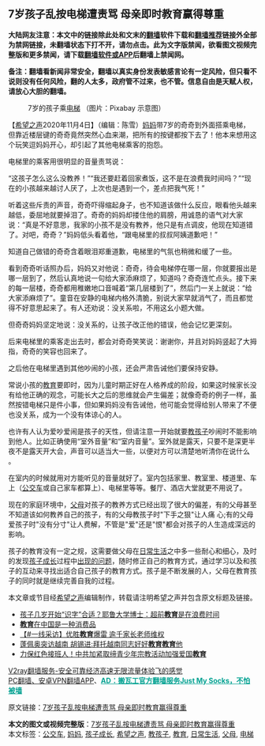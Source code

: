 <h2>7岁孩子乱按电梯遭责骂 母亲即时教育赢得尊重</h2> <p class="notice"><b>大陆网友注意：本文中的链接除此处和文末的<a href="https://github.com/bannedbook/fanqiang" >翻墙</a>软件下载和<a href="https://github.com/killgcd/justmysocks/blob/master/README.md">翻墙推荐</a>链接外全部为禁网链接，未翻墙状态下打不开，请勿点击。此为文字版禁闻，欲看图文视频完整版和更多禁闻，请下载<a href="https://github.com/bannedbook/fanqiang">翻墙软件或APP</a>后翻墙上禁闻网。</p><p>备注：翻墙看新闻非常安全，翻墙以真实身份发表敏感言论有一定风险，但只看不说则没有任何风险，翻的人太多，政府管不过来，也不管。信息自由是天赋人权，请放心大胆的翻墙。</b></p>  <div class="entry"> <figure><figcaption>7岁的孩子乘<a href="https://www.bannedbook.org/bnews/tag/%E7%94%B5%E6%A2%AF/" class="st_tag internal_tag" rel="tag" title="标签 电梯 下的日志">电梯</a> （图片：Pixabay 示意图）</figcaption></figure> <p>【<span class='wp_keywordlink_affiliate'><a href="https://www.soundofhope.org" title="希望之声" target="_blank">希望之声</a></span>2020年11月4日】（编辑：陈雪）<a href="https://www.bannedbook.org/bnews/tag/%e5%a6%88%e5%a6%88/" class="st_tag internal_tag" rel="tag" title="标签 妈妈 下的日志">妈妈</a>带7岁的奇奇到外面搭乘电梯，但靠近楼层键的奇奇竟然突然心血来潮，把所有的按键都按下去了！他本来想用这个玩笑逗妈妈开心，却引起了其他电梯乘客的抱怨。</p> <p>电梯里的乘客用很明显的音量责骂说：</p> <p>“这孩子怎么这么没教养！”“我还要赶着回家煮饭，这不是在浪费我时间吗？”“现在的小孩越来越讨人厌了，上次也是遇到一个，差点把我气死！”</p> <p>听着这些斥责的声音，奇奇吓得缩起身子，也不知道该做什么反应，眼看他头越来越低，委屈地就要掉泪了。奇奇的妈妈却搂住他的肩膀，用诚恳的语气对大家说：“真是不好意思，我家的小孩不是没有教养，他只是有点调皮，他现在知道错了。对吧，奇奇？”妈妈低头看着他，“跟电梯里的叔叔阿姨道歉吧！”</p>  <p>知道自己做错的奇奇含着眼泪郑重道歉，电梯里的气氛也稍微和缓了一些。</p> <p>看到奇奇听话照办后，妈妈又对他说：奇奇，待会电梯停在哪一层，你就要报出是哪一层到了，然后认真地说一句给大家添麻烦了，知道吗？奇奇连忙点头。接下来的每一层楼，奇奇都用稚嫩地口音喊着“第几层楼到了”，然后门一关上就说：“给大家添麻烦了”。童音在安静的电梯内格外清脆，别说大家早就消气了，而且都觉得不好意思起来了。有人还劝说：没关系啦，不用这幺小题大做。</p> <p>但奇奇妈妈坚定地说：没关系的，让孩子改正他的错误，他会记忆更深刻。</p> <p>后来电梯里的乘客走出去时，都会对奇奇笑笑说：谢谢你，并且对妈妈竖起了大拇指，奇奇的笑容也回来了。</p>  <p>之后他在电梯里遇到其他吵闹的小孩，还会严肃告诫他们要保持安静。</p> <p>常说小孩的<a href="https://www.bannedbook.org/bnews/tag/%e6%95%99%e8%82%b2/" class="st_tag internal_tag" rel="tag" title="标签 教育 下的日志">教育</a>要即时，因为儿童时期正好在人格养成的阶段，如果这时候家长没有给他正确的观念，可能长大之后的思维就会产生偏差；就像奇奇的例子一样，虽然按错电梯只是件小事，但如果妈妈没有告诫他，他可能会觉得给别人带来了不便也没关系，成为一个没有体谅心的人。</p> <p>也许有人认为爱吵爱闹是孩子的天性，但请注意一开始就要<a href="https://www.bannedbook.org/bnews/tag/%e6%95%99%e5%ad%a9%e5%ad%90/" class="st_tag internal_tag" rel="tag" title="标签 教孩子 下的日志">教孩子</a>吵闹时不能影响到他人。比如正确使用“室外音量”和“室内音量”。室外就是露天，只要不是深更半夜不是露天开大会，声音可以适当大一些，以便对方可以清楚地听清你在说什么 。</p> <p>在室内的时候就用对方能听见的音量就好了。室内包括家里、教室里、楼道里、车上（<a href="https://www.bannedbook.org/bnews/tag/%e5%85%ac%e4%ba%a4%e8%bd%a6/" class="st_tag internal_tag" rel="tag" title="标签 公交车 下的日志">公交车</a>或自己家车都算上）、电梯里等等。餐厅、酒店大堂就更不用说了。</p>  <p>现在的家庭环境中，<a href="https://www.bannedbook.org/bnews/tag/%e7%88%b6%e6%af%8d/" class="st_tag internal_tag" rel="tag" title="标签 父母 下的日志">父母</a>对孩子的教养方式已经出现了很大的偏差，有的父母甚至不知道该如何教养自己的孩子，有的父母教孩子时&quot;下手之狠&quot;让人痛 心;有的父母爱孩子时&quot;没有分寸&quot;让人费解，不管是&quot;爱&quot;还是&quot;恨&quot;都会对孩子的人生造成深远的影响。</p> <p>孩子的教育没有一定之规，这需要做父母在<a href="https://www.bannedbook.org/bnews/tag/%e6%97%a5%e5%b8%b8%e7%94%9f%e6%b4%bb/" class="st_tag internal_tag" rel="tag" title="标签 日常生活 下的日志">日常生活</a>之中多一些耐心和细心，及时的发现<a href="https://www.bannedbook.org/bnews/tag/%E5%AD%A9%E5%AD%90%E6%88%90%E9%95%BF/" class="st_tag internal_tag" rel="tag" title="标签 孩子成长 下的日志">孩子成长</a>过程中<span class='wp_keywordlink'><a href="https://www.bannedbook.org/forum11/topic335.html" title="禁片：发展中出现的问题，只能靠发展解决？" target="_blank">出现的问题</a></span>，随时修正自己的教育方式，通过学习以及和孩子的互动来寻找出适合自己孩子的教育方式。孩子是不断发展的人，父母在教育孩子的同时就是继续完善自我的过程。</p> <p>本文章或节目经<a href="https://www.bannedbook.org/bnews/tag/%e5%b8%8c%e6%9c%9b%e4%b9%8b%e5%a3%b0/" class="st_tag internal_tag" rel="tag" title="标签 希望之声 下的日志">希望之声</a>编辑制作，转载请注明希望之声并包含原文标题及链接。</p> <ul class='op-related-articles' title='相关阅读'> <li><a href='https://www.bannedbook.org/bnews/lifebaike/20201104/1425459.html' target='_blank'>孩子几岁开始“识字”合适？耶鲁大学博士：超前<b>教育</b>是在浪费时间</a></li> <li><a href='https://www.bannedbook.org/bnews/ssgc/20201101/1424000.html' target='_blank'><b>教育</b>在中国是一种消费品</a></li> <li><a href='https://www.bannedbook.org/bnews/bannedvideo/20201031/1423324.html' target='_blank'>【#一线采访】优胜<b>教育</b>爆雷 逾千家长老师维权</a></li> <li><a href='https://www.bannedbook.org/bnews/baitai/20201030/1422945.html' target='_blank'>蓬佩奥突访越南 胡锡进:拜托越南同志好好<b>教育</b><b>教育</b>他</a></li> <li><a href='https://www.bannedbook.org/bnews/headline/20201030/1422678.html' target='_blank'>力保红色接班人！中共加紧取缔青少年宗教活动加强爱国<b>教育</b></a></li> </ul> <p class="texttj"> <a href="https://www.bannedbook.org/forum23/topic22702.html" target="_blank">V2ray翻墙服务-安全可靠经济高速无限流量体验飞的感觉</a><br/> <a href="https://github.com/bannedbook/fanqiang/wiki/%E7%A6%81%E9%97%BB%E7%BD%91%E5%AE%89%E5%8D%93%E7%BF%BB%E5%A2%99%E6%96%B0%E9%97%BBAPP" target="_blank">PC翻墙、安卓VPN翻墙APP</a>、<span onclick="window.open('https://github.com/killgcd/justmysocks/blob/master/README.md')" style="font-weight:bold;color:#00A191;cursor:pointer;text-decoration:underline;outline:none">AD：搬瓦工官方翻墙服务Just My Socks，不怕被墙</span></p><p>原文链接：<a class="src_link"  href="https://www.soundofhope.org/post/258485" target="_blank">7岁孩子乱按电梯遭责骂 母亲即时教育赢得尊重</a></p> <a name='sharetosocial'></a>       <div><b>本文的图文或视频完整版</b>：<a href='https://www.bannedbook.org/bnews/comments/20201105/1425886.html'>7岁孩子乱按电梯遭责骂 母亲即时教育赢得尊重</a></div>  </div><!--END ENTRY--> <div class="postfooter"> <div>本文标签：<a href="https://www.bannedbook.org/bnews/tag/%e5%85%ac%e4%ba%a4%e8%bd%a6/" rel="tag">公交车</a>, <a href="https://www.bannedbook.org/bnews/tag/%e5%a6%88%e5%a6%88/" rel="tag">妈妈</a>, <a href="https://www.bannedbook.org/bnews/tag/%E5%AD%A9%E5%AD%90%E6%88%90%E9%95%BF/" rel="tag">孩子成长</a>, <a href="https://www.bannedbook.org/bnews/tag/%e5%b8%8c%e6%9c%9b%e4%b9%8b%e5%a3%b0/" rel="tag">希望之声</a>, <a href="https://www.bannedbook.org/bnews/tag/%e6%95%99%e5%ad%a9%e5%ad%90/" rel="tag">教孩子</a>, <a href="https://www.bannedbook.org/bnews/tag/%e6%95%99%e8%82%b2/" rel="tag">教育</a>, <a href="https://www.bannedbook.org/bnews/tag/%e6%97%a5%e5%b8%b8%e7%94%9f%e6%b4%bb/" rel="tag">日常生活</a>, <a href="https://www.bannedbook.org/bnews/tag/%e7%88%b6%e6%af%8d/" rel="tag">父母</a>, <a href="https://www.bannedbook.org/bnews/tag/%E7%94%B5%E6%A2%AF/" rel="tag">电梯</a></div>  </div><!--END POSTFOOTER--> 